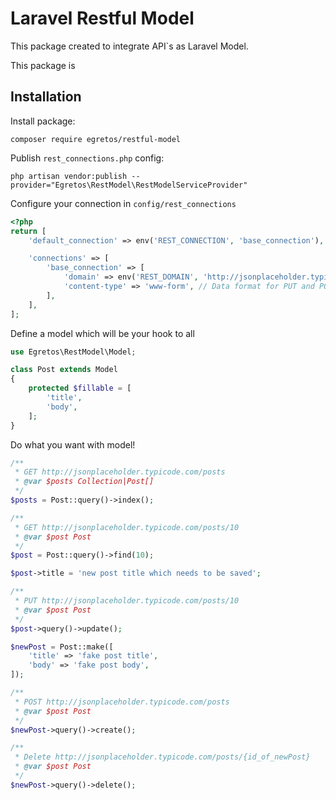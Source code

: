 # Laravel Restful Model

This package created to integrate API`s as Laravel Model.

This package is 

## Installation

Install package:
````shell script
composer require egretos/restful-model
````

Publish `rest_connections.php` config:
````shell script
php artisan vendor:publish --provider="Egretos\RestModel\RestModelServiceProvider"
````

Configure your connection in `config/rest_connections`

````php
<?php
return [
    'default_connection' => env('REST_CONNECTION', 'base_connection'),

    'connections' => [
        'base_connection' => [
            'domain' => env('REST_DOMAIN', 'http://jsonplaceholder.typicode.com'),
            'content-type' => 'www-form', // Data format for PUT and POST requests. Available: x-www-form-urlencoded, json
        ],
    ],
];
````

Define a model which will be your hook to all

````php
use Egretos\RestModel\Model;

class Post extends Model
{
    protected $fillable = [
        'title',
        'body',
    ];
}
````

Do what you want with model!
````php
/**
 * GET http://jsonplaceholder.typicode.com/posts
 * @var $posts Collection|Post[]
 */
$posts = Post::query()->index();

/**
 * GET http://jsonplaceholder.typicode.com/posts/10
 * @var $post Post
 */
$post = Post::query()->find(10);

$post->title = 'new post title which needs to be saved';

/**
 * PUT http://jsonplaceholder.typicode.com/posts/10
 * @var $post Post
 */
$post->query()->update();

$newPost = Post::make([
    'title' => 'fake post title',
    'body' => 'fake post body',
]);

/**
 * POST http://jsonplaceholder.typicode.com/posts
 * @var $post Post
 */
$newPost->query()->create();

/**
 * Delete http://jsonplaceholder.typicode.com/posts/{id_of_newPost}
 * @var $post Post
 */
$newPost->query()->delete();
````

